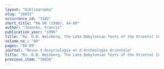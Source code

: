 ```yaml
---
layout: "bibliography"
slug: "16033"
occurrence_id: "3102"
short_title: "RA 90 (1996), 84-89"
author: "Joannès, Francis"
publication_year: "1996"
title: "Rv. D.B. Weisberg, The Late Babylonian Texts of the Oriental Institute Collection (BibMes 24, 1991)"
volume_no_: "90"
pages: "84-89"
journal: "Revue d'Assyriologie et d'Archéologie Orientale"
title: "Rv. D.B. Weisberg, The Late Babylonian Texts of the Oriental Institute Collection (BibMes 24, 1991)"
previous_item: "16036"
---
```


